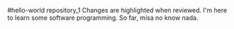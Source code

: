 #hello-world
repository_1
Changes are highlighted when reviewed. I'm here to learn some software programming. So far, misa no know nada. 
